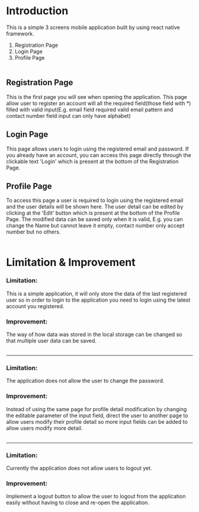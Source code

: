 # **Introduction**


This is a simple 3 screens mobile application built by using react native framework.
1. Registration Page
2. Login Page
3. Profile Page
<br><br>


## Registration Page
This is the first page you will see when opening the application. This page allow user to register an account will all the required field(those field with *) filled with valid input(E.g. email field required valid email pattern and contact number field input can only have alphabet)


## Login Page
This page allows users to login using the registered email and password. If you already have an account, you can access this page directly through the clickable text 'Login' which is present at the bottom of the Registration Page.


## Profile Page
To access this page a user is required to login using the registered email and the user details will be shown here. The user detail can be edited by clicking at the 'Edit' button which is present at the bottom of the Profile Page. The modified data can be saved only when it is valid, E.g. you can change the Name but cannot leave it empty, contact number only accept number but no others.
<br><br>


# **Limitation & Improvement**


### Limitation:
This is a simple application, it will only store the data of the last registered user so in order to login to the application you need to login using the latest account you registered.
<br>


### Improvement:
The way of how data was stored in the local storage can be changed so that multiple user data can be saved.
<br><br>
***


### Limitation:
The application does not allow the user to change the password.
<br>


### Improvement:
Instead of using the same page for profile detail modification by changing the editable parameter of the input field, direct the user to another page to allow users modify their profile detail so more input fields can be added to allow users modify more detail.
<br><br>
***


### Limitation:
Currently the application does not allow users to logout yet.
<br>


### Improvement:
Implement a logout button to allow the user to logout from the application easily without having to close and re-open the application.

